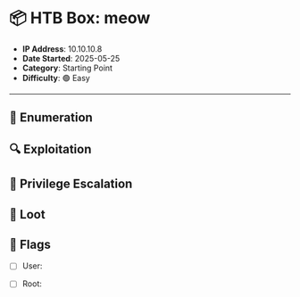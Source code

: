 # 📦 HTB Box: meow

- **IP Address**: 10.10.10.8
- **Date Started**: 2025-05-25
- **Category**: Starting Point
- **Difficulty**: 🟢 Easy

---

## 🧪 Enumeration

## 🔍 Exploitation

## 🔧 Privilege Escalation

## 📂 Loot

## 🏁 Flags
- [ ] User: 
- [ ] Root: 

